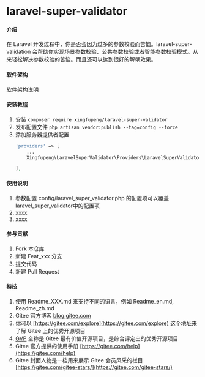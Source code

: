 # laravel-super-validator

#### 介绍
在 Laravel 开发过程中，你是否会因为过多的参数校验而苦恼。laravel-super-validation 会帮助你实现场景参数校验、公共参数校验或者智能参数校验模式。从来轻松解决参数校验的苦恼。而且还可以达到很好的解耦效果。

#### 软件架构
软件架构说明


#### 安装教程

1.  安装
    ```composer require xingfupeng/laravel-super-validator```
2.  发布配置文件
    ```php artisan vendor:publish --tag=config --force```
3.  添加服务器提供者配置
    ```php
    'providers' => [
        ...
        Xingfupeng\LaravelSuperValidator\Providers\LaravelSuperValidatorProvider::class,

    ],
    ```

#### 使用说明

1.  参数配置
    config/laravel_super_validator.php 的配置项可以覆盖 laravel_super_validator中的配置项
2.  xxxx
3.  xxxx

#### 参与贡献

1.  Fork 本仓库
2.  新建 Feat_xxx 分支
3.  提交代码
4.  新建 Pull Request


#### 特技

1.  使用 Readme\_XXX.md 来支持不同的语言，例如 Readme\_en.md, Readme\_zh.md
2.  Gitee 官方博客 [blog.gitee.com](https://blog.gitee.com)
3.  你可以 [https://gitee.com/explore](https://gitee.com/explore) 这个地址来了解 Gitee 上的优秀开源项目
4.  [GVP](https://gitee.com/gvp) 全称是 Gitee 最有价值开源项目，是综合评定出的优秀开源项目
5.  Gitee 官方提供的使用手册 [https://gitee.com/help](https://gitee.com/help)
6.  Gitee 封面人物是一档用来展示 Gitee 会员风采的栏目 [https://gitee.com/gitee-stars/](https://gitee.com/gitee-stars/)
